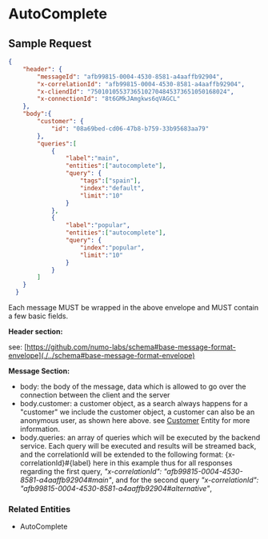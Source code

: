 # AutoComplete

 

## Sample Request
``` JSON
{
    "header": {
        "messageId": "afb99815-0004-4530-8581-a4aaffb92904",
        "x-correlationId": "afb99815-0004-4530-8581-a4aaffb92904",
        "x-cliendId": "75010105537365102704845373651050168024",
        "x-connectionId": "8t6GMkJAmgkws6qVAGCL"
    },
    "body":{
        "customer": {
            "id": "08a69bed-cd06-47b8-b759-33b95683aa79"
        },
        "queries":[
            {
                "label":"main",
                "entities":["autocomplete"],
                "query": {
                    "tags":["spain"],
                    "index":"default",
                    "limit":"10"
                }
            },
            {
                "label":"popular",
                "entities":["autocomplete"],
                "query": {
                    "index":"popular",
                    "limit":"10"
                }
            }
        ]
    }
  }

```
Each message MUST be wrapped in the above envelope and MUST contain a few basic fields. 

__Header section:__

see: [https://github.com/numo-labs/schema#base-message-format-envelope](./../schema#base-message-format-envelope)

__Message Section:__ 

* body: the body of the message, data which is allowed to go over the connection between the client and the server
* body.customer: a customer object, as a search always happens for a "customer" we include the customer object, a customer can also be an anonymous user, as shown here above. see [Customer]() Entity for more information.
* body.queries: an array of queries which will be executed by the backend service. Each query will be executed and results will be streamed back, and the correlationId will be extended to the following format: {x-correlationId}#{label} here in this example thus for all responses regarding the first query, _"x-correlationId": "afb99815-0004-4530-8581-a4aaffb92904#main"_, and for the second query _"x-correlationId": "afb99815-0004-4530-8581-a4aaffb92904#alternative"_,

### Related Entities
* AutoComplete               

